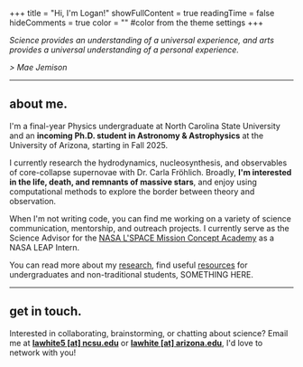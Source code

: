 +++
title = "Hi, I'm Logan!"
showFullContent = true
readingTime = false
hideComments = true
color = "" #color from the theme settings
+++

*Science provides an understanding of a universal experience, and arts provides a universal understanding of a personal experience.*

*\> Mae Jemison*

***

## about me.

I'm a final-year Physics undergraduate at North Carolina State University and an **incoming Ph.D. student in Astronomy & Astrophysics** at the University of Arizona, starting in Fall 2025.

I currently research the hydrodynamics, nucleosynthesis, and observables of core-collapse supernovae with Dr. Carla Fröhlich. Broadly, **I'm interested in the life, death, and remnants of massive stars**, and enjoy using computational methods to explore the border between theory and observation. 

When I'm not writing code, you can find me working on a variety of science communication, mentorship, and outreach projects. I currently serve as the Science Advisor for the [NASA L'SPACE Mission Concept Academy](https://www.lspace.asu.edu/mission-concept-academy) as a NASA LEAP Intern. 

You can read more about my [research](/research), find useful [resources](/resources) for undergraduates and non-traditional students, SOMETHING HERE.

***

## get in touch.

Interested in collaborating, brainstorming, or chatting about science? Email me at **[lawhite5 [at] ncsu.edu](email:lawhite5@ncsu.edu)** or **[lawhite [at] arizona.edu](email:lawhite@arizona.edu)**, I'd love to network with you!



